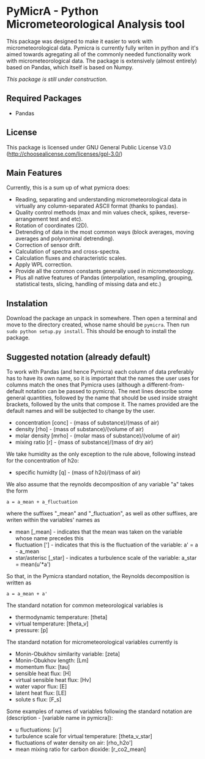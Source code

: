# PyMicrA - Python Micrometeorological Analysis tool

This package was designed to make it easier to work with micrometeorological data. Pymicra is currently fully writen in python and it's aimed towards agregating all of the commonly needed functionality work with micrometeorological data. The package is extensively (almost entirely) based on Pandas, which itself is based on Numpy.

*This package is still under construction.*

## Required Packages
* Pandas

## License
This package is licensed under GNU General Public License V3.0 (http://choosealicense.com/licenses/gpl-3.0/)

## Main Features
Currently, this is a sum up of what pymicra does:

  - Reading, separating and understanding micrometeorological data in virtually any column-separated ASCII format (thanks to pandas).
  - Quality control methods (max and min values check, spikes, reverse-arrangement test and etc).
  - Rotation of coordinates (2D).
  - Detrending of data in the most common ways (block averages, moving averages and polynominal detrending).
  - Correction of sensor drift.
  - Calculation of spectra and cross-spectra.
  - Calculation fluxes and characteristic scales.
  - Apply WPL correction.
  - Provide all the common constants generally used in micrometeorology.
  - Plus all native features of Pandas (interpolation, resampling, grouping, statistical tests, slicing, handling of missing data and etc.)

## Instalation
Download the package an unpack in somewhere. Then open a terminal and move to the directory created, whose name should be `pymicra`. Then run `sudo python setup.py install`. This should be enough to install the package.

## Suggested notation (already default)
To work with Pandas (and hence Pymicra) each column of data preferably has to have its own name, so it is important that the names the user uses for columns match the ones that Pymicra uses (although a different-from-default notation can be passed to pymicra). The next lines describe some general quantities, followed by the name that should be used inside straight brackets, followed by the units that compose it. The names provided are the default names and will be subjected to change by the user.
 - concentration [conc] - (mass of substance)/(mass of air)
 - density [rho] - (mass of substance)/(volume of air)
 - molar density [mrho] - (molar mass of substance)/(volume of air)
 - mixing ratio [r] - (mass of substance)/(mass of dry air)

We take humidity as the only exception to the rule above, following instead for the concentration of h2o:
 - specific humidty [q] - (mass of h2o)/(mass of air)

We also assume that the reynolds decomposition of any variable "a" takes the form
    
    a = a_mean + a_fluctuation

where the suffixes "\_mean" and "\_fluctuation", as well as other suffixes, are writen within the variables' names as
 - mean [\_mean] - indicates that the mean was taken on the variable whose name precedes this
 - fluctuation ['] - indicates that this is the fluctuation of the variable: a' = a - a\_mean
 - star/asterisc [\_star] - indicates a turbulence scale of the variable: a\_star = mean(u'\*a')

So that, in the Pymicra standard notation, the Reynolds decomposition is written as

    a = a_mean + a'

The standard notation for common meteorological variables is 
 - thermodynamic temperature: [theta] 
 - virtual temperature: [theta\_v]
 - pressure: [p]

The standard notation for micrometeorological variables currently is
 - Monin-Obukhov similarity variable: [zeta]
 - Monin-Obukhov length: [Lm]
 - momentum flux: [tau]
 - sensible heat flux: [H]
 - virtual sensible heat flux: [Hv]
 - water vapor flux: [E]
 - latent heat flux: [LE]
 - solute s flux: [F\_s]

Some examples of names of variables following the standard notation are (description - [variable name in pymicra]):
 - u fluctuations: [u']
 - turbulence scale for virtual temperature: [theta\_v\_star]
 - fluctuations of water density on air: [rho\_h2o']
 - mean mixing ratio for carbon dioxide: [r\_co2\_mean]
